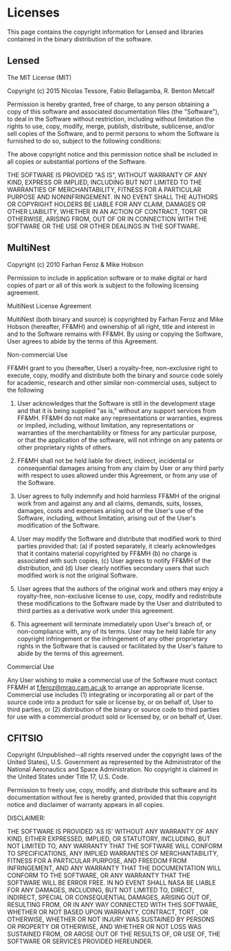 Licenses
========

This page contains the copyright information for Lensed and libraries contained
in the binary distribution of the software.


Lensed
------

The MIT License (MIT)

Copyright (c) 2015 Nicolas Tessore, Fabio Bellagamba, R. Benton Metcalf

Permission is hereby granted, free of charge, to any person obtaining a copy
of this software and associated documentation files (the "Software"), to deal
in the Software without restriction, including without limitation the rights
to use, copy, modify, merge, publish, distribute, sublicense, and/or sell
copies of the Software, and to permit persons to whom the Software is
furnished to do so, subject to the following conditions:

The above copyright notice and this permission notice shall be included in all
copies or substantial portions of the Software.

THE SOFTWARE IS PROVIDED "AS IS", WITHOUT WARRANTY OF ANY KIND, EXPRESS OR
IMPLIED, INCLUDING BUT NOT LIMITED TO THE WARRANTIES OF MERCHANTABILITY,
FITNESS FOR A PARTICULAR PURPOSE AND NONINFRINGEMENT. IN NO EVENT SHALL THE
AUTHORS OR COPYRIGHT HOLDERS BE LIABLE FOR ANY CLAIM, DAMAGES OR OTHER
LIABILITY, WHETHER IN AN ACTION OF CONTRACT, TORT OR OTHERWISE, ARISING FROM,
OUT OF OR IN CONNECTION WITH THE SOFTWARE OR THE USE OR OTHER DEALINGS IN THE
SOFTWARE.


MultiNest
---------

Copyright (c) 2010 Farhan Feroz & Mike Hobson

Permission to include in application software or to make digital or
hard copies of part or all of this work is subject to the following
licensing agreement.


MultiNest License Agreement

MultiNest (both binary and source) is copyrighted by Farhan Feroz and
Mike Hobson (hereafter, FF&MH) and ownership of all right, title and
interest in and to the Software remains with FF&MH. By using or
copying the Software, User agrees to abide by the terms of this
Agreement.


Non-commercial Use

FF&MH grant to you (hereafter, User) a royalty-free, non-exclusive
right to execute, copy, modify and distribute both the binary and
source code solely for academic, research and other similar
non-commercial uses, subject to the following

1. User acknowledges that the Software is still in the development
stage and that it is being supplied "as is," without any support
services from FF&MH. FF&MH do not make any representations or
warranties, express or implied, including, without limitation, any
representations or warranties of the merchantability or fitness for
any particular purpose, or that the application of the software, will
not infringe on any patents or other proprietary rights of others.

2. FF&MH shall not be held liable for direct, indirect, incidental or
consequential damages arising from any claim by User or any third
party with respect to uses allowed under this Agreement, or from any
use of the Software.

3. User agrees to fully indemnify and hold harmless FF&MH of the
original work from and against any and all claims, demands, suits,
losses, damages, costs and expenses arising out of the User's use of
the Software, including, without limitation, arising out of the User's
modification of the Software.

4. User may modify the Software and distribute that modified work to
third parties provided that: (a) if posted separately, it clearly
acknowledges that it contains material copyrighted by FF&MH (b) no
charge is associated with such copies, (c) User agrees to notify FF&MH
of the distribution, and (d) User clearly notifies secondary users
that such modified work is not the original Software.

5. User agrees that the authors of the original work and others may
enjoy a royalty-free, non-exclusive license to use, copy, modify and
redistribute these modifications to the Software made by the User and
distributed to third parties as a derivative work under this
agreement.

6. This agreement will terminate immediately upon User's breach of, or
non-compliance with, any of its terms. User may be held liable for any
copyright infringement or the infringement of any other proprietary
rights in the Software that is caused or facilitated by the User's
failure to abide by the terms of this agreement.


Commercial Use

Any User wishing to make a commercial use of the Software must contact
FF&MH at f.feroz@mrao.cam.ac.uk to arrange an appropriate license.
Commercial use includes (1) integrating or incorporating all or part
of the source code into a product for sale or license by, or on behalf
of, User to third parties, or (2) distribution of the binary or source
code to third parties for use with a commercial product sold or
licensed by, or on behalf of, User.


CFITSIO
-------

Copyright (Unpublished--all rights reserved under the copyright laws of
the United States), U.S. Government as represented by the Administrator
of the National Aeronautics and Space Administration.  No copyright is
claimed in the United States under Title 17, U.S. Code.

Permission to freely use, copy, modify, and distribute this software
and its documentation without fee is hereby granted, provided that this
copyright notice and disclaimer of warranty appears in all copies.

DISCLAIMER:

THE SOFTWARE IS PROVIDED 'AS IS' WITHOUT ANY WARRANTY OF ANY KIND,
EITHER EXPRESSED, IMPLIED, OR STATUTORY, INCLUDING, BUT NOT LIMITED TO,
ANY WARRANTY THAT THE SOFTWARE WILL CONFORM TO SPECIFICATIONS, ANY
IMPLIED WARRANTIES OF MERCHANTABILITY, FITNESS FOR A PARTICULAR
PURPOSE, AND FREEDOM FROM INFRINGEMENT, AND ANY WARRANTY THAT THE
DOCUMENTATION WILL CONFORM TO THE SOFTWARE, OR ANY WARRANTY THAT THE
SOFTWARE WILL BE ERROR FREE.  IN NO EVENT SHALL NASA BE LIABLE FOR ANY
DAMAGES, INCLUDING, BUT NOT LIMITED TO, DIRECT, INDIRECT, SPECIAL OR
CONSEQUENTIAL DAMAGES, ARISING OUT OF, RESULTING FROM, OR IN ANY WAY
CONNECTED WITH THIS SOFTWARE, WHETHER OR NOT BASED UPON WARRANTY,
CONTRACT, TORT , OR OTHERWISE, WHETHER OR NOT INJURY WAS SUSTAINED BY
PERSONS OR PROPERTY OR OTHERWISE, AND WHETHER OR NOT LOSS WAS SUSTAINED
FROM, OR AROSE OUT OF THE RESULTS OF, OR USE OF, THE SOFTWARE OR
SERVICES PROVIDED HEREUNDER.

